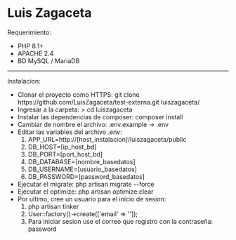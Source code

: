 <h1>Luis Zagaceta</h1>
<p>Requerimiento:</p>
<ul>
    <li>PHP 8.1+</li>
    <li>APACHE 2.4</li>
    <li>BD MySQL / MariaDB</li>
</ul>
<hr>
<p>Instalacion:</p>
<ul>
    <li>Clonar el proyecto como HTTPS: git clone https://github.com/LuisZagaceta/test-externa.git luiszagaceta/</li>
    <li>Ingresar a la carpeta: > cd luiszagaceta</li>
    <li>Instalar las dependencias de composer: composer install</li>
    <li>Cambiar de nombre el archivo: .env.example -> .env</li>
    <li>
        Editar las variables del archivo .env:
        <ol>
            <li>APP_URL=http://[host_instalacion]/luiszagaceta/public</li>
            <li>DB_HOST=[ip_host_bd]</li>
            <li>DB_PORT=[port_host_bd]</li>
            <li>DB_DATABASE=[nombre_basedatos]</li>
            <li>DB_USERNAME=[usuario_basedatos]</li>
            <li>DB_PASSWORD=[password_basedatos]</li>
        </ol>
    </li>
    <li>Ejecutar el migrate: php artisan migrate --force</li>
    <li>Ejecutar el optimize: php artisan optimize:clear</li>
    <li>Por ultimo, cree un usuario para el inicio de sesion:
        <ol>
            <li>php artisan tinker</li>
            <li>User::factory()->create(['email' => '<correo@evaluador>']);</li>
            <li>Para iniciar sesion use el correo que registro con la contraseña: password</li>
        </ol>
    </li>
</ul>